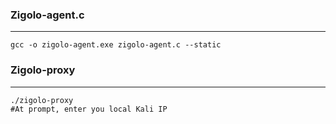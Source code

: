 ### Zigolo-agent.c
---

```
gcc -o zigolo-agent.exe zigolo-agent.c --static
```

### Zigolo-proxy
---

```
./zigolo-proxy
#At prompt, enter you local Kali IP
```
